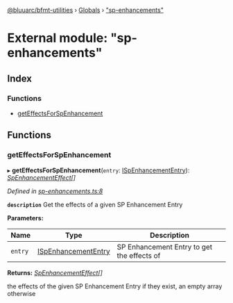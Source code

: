 [@bluuarc/bfmt-utilities](../README.md) › [Globals](../globals.md) › ["sp-enhancements"](_sp_enhancements_.md)

# External module: "sp-enhancements"

## Index

### Functions

* [getEffectsForSpEnhancement](_sp_enhancements_.md#geteffectsforspenhancement)

## Functions

###  getEffectsForSpEnhancement

▸ **getEffectsForSpEnhancement**(`entry`: [ISpEnhancementEntry](../interfaces/_datamine_types_.ispenhancemententry.md)): *[SpEnhancementEffect](_datamine_types_.md#spenhancementeffect)[]*

*Defined in [sp-enhancements.ts:8](https://github.com/BluuArc/bfmt-utilities/blob/fb7f106/src/sp-enhancements.ts#L8)*

**`description`** Get the effects of a given SP Enhancement Entry

**Parameters:**

Name | Type | Description |
------ | ------ | ------ |
`entry` | [ISpEnhancementEntry](../interfaces/_datamine_types_.ispenhancemententry.md) | SP Enhancement Entry to get the effects of |

**Returns:** *[SpEnhancementEffect](_datamine_types_.md#spenhancementeffect)[]*

the effects of the given SP Enhancement Entry if they exist, an empty array otherwise
